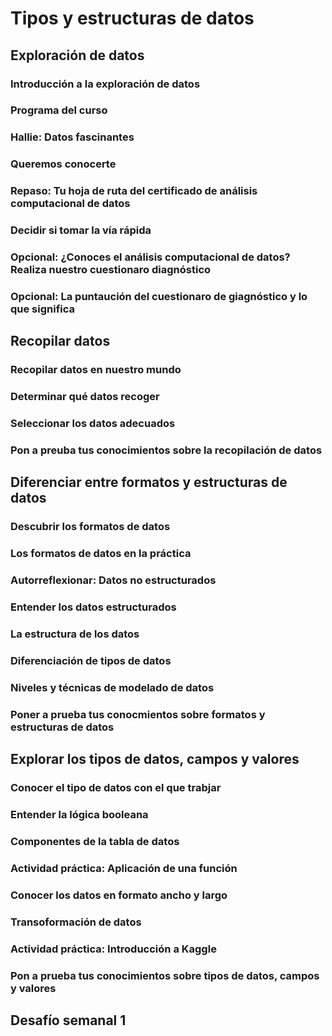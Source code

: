 # Tipos y estructuras de datos

## Exploración de datos

### Introducción a la exploración de datos

### Programa del curso

### Hallie: Datos fascinantes

### Queremos conocerte

### Repaso: Tu hoja de ruta del certificado de análisis computacional de datos

### Decidir si tomar la vía rápida

### Opcional: ¿Conoces el análisis computacional de datos? Realiza nuestro cuestionaro diagnóstico

### Opcional: La puntaución del cuestionaro de giagnóstico y lo que significa

## Recopilar datos

### Recopilar datos en nuestro mundo 

### Determinar qué datos recoger

### Seleccionar los datos adecuados

### Pon a preuba tus conocimientos sobre la recopilación de datos


## Diferenciar entre formatos y estructuras de datos

### Descubrir los formatos de datos

### Los formatos de datos en la práctica

### Autorreflexionar: Datos no estructurados 

### Entender los datos estructurados

### La estructura de los datos

### Diferenciación de tipos de datos

### Niveles y técnicas de modelado de datos

### Poner a prueba tus conocmientos sobre formatos y estructuras de datos

## Explorar los tipos de datos, campos y valores

### Conocer el tipo de datos con el que trabjar

### Entender la lógica booleana

### Componentes de la tabla de datos 

### Actividad práctica: Aplicación de una función

### Conocer los datos en formato ancho y largo

### Transoformación de datos 

### Actividad práctica: Introducción a Kaggle

### Pon a prueba tus conocimientos sobre tipos de datos, campos y valores

## Desafío semanal 1 



